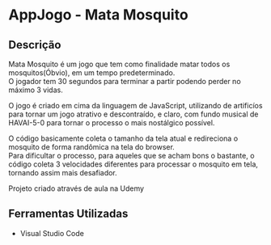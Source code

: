 # AppJogo - Mata Mosquito

## Descrição

Mata Mosquito é um jogo que tem como finalidade matar todos os mosquitos(Óbvio), em um tempo predeterminado.<br>O jogador tem 30 segundos para terminar a partir podendo perder no máximo 3 vidas.

O jogo é criado em cima da linguagem de JavaScript, utilizando de artificíos para tornar um jogo atrativo e descontraído, e claro, com fundo musical de HAVAI-5-0 para tornar o processo o mais nostálgico possível.

O código basicamente coleta o tamanho da tela atual e redireciona o mosquito de forma randômica na tela do browser.<br>Para dificultar o processo, para aqueles que se acham bons o bastante, o código coleta 3 velocidades diferentes para processar o mosquito em tela, tornando assim mais desafiador.

Projeto criado através de aula na Udemy

## Ferramentas Utilizadas

- Visual Studio Code